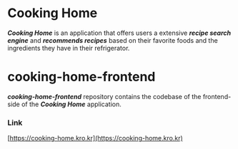 # Cooking Home
***Cooking Home*** is an application that offers users a extensive ***recipe search engine*** and ***recommends recipes*** based on their favorite foods and the ingredients they have in their refrigerator.

# cooking-home-frontend
***cooking-home-frontend*** repository contains the codebase of the frontend-side of the ***Cooking Home*** application.

### Link
[https://cooking-home.kro.kr](https://cooking-home.kro.kr)